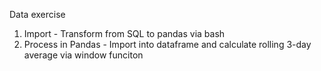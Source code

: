 Data exercise

1. Import - Transform from SQL to pandas via bash
2. Process in Pandas - Import into dataframe and calculate rolling 3-day average via window funciton

